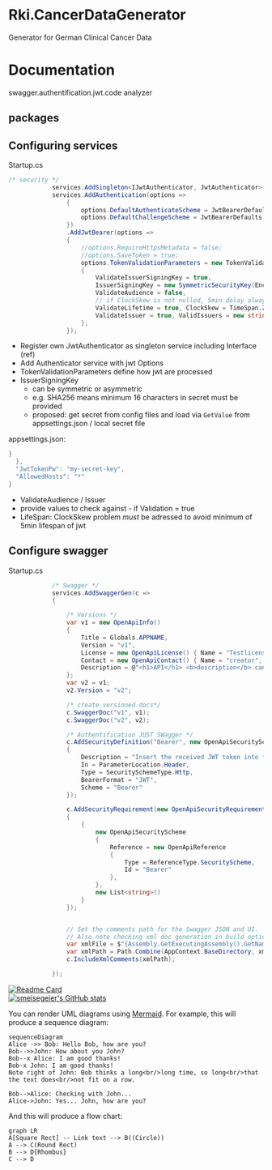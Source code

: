# Rki.CancerDataGenerator
Generator for German Clinical Cancer Data<br>
# Documentation
swagger.authentification.jwt.code analyzer

## packages

## Configuring services
Startup.cs
```csharp
/* security */
            services.AddSingleton<IJwtAuthenticator, JwtAuthenticator>();   // add service as singleton
            services.AddAuthentication(options =>
                {
                    options.DefaultAuthenticateScheme = JwtBearerDefaults.AuthenticationScheme;
                    options.DefaultChallengeScheme = JwtBearerDefaults.AuthenticationScheme;
                })
                .AddJwtBearer(options =>
                {
                    //options.RequireHttpsMetadata = false;
                    //options.SaveToken = true;
                    options.TokenValidationParameters = new TokenValidationParameters
                    {
                        ValidateIssuerSigningKey = true,
                        IssuerSigningKey = new SymmetricSecurityKey(Encoding.UTF8.GetBytes(_config.GetValue<string>("JwtTokenPw"))),
                        ValidateAudience = false, 
                        // if ClockSkew is not nulled, 5min delay always apply!
                        ValidateLifetime = true, ClockSkew = TimeSpan.Zero,
                        ValidateIssuer = true, ValidIssuers = new string[] { "dexterDSD", "rki" }
                    };
                });
```
- Register own JwtAuthenticator as singleton service including Interface (ref)
- Add Authenticator service with jwt Options
- TokenValidationParameters define how jwt are processed
- IssuerSigningKey
    - can be symmetric or asymmetric
    - e.g. SHA256 means minimum 16 characters in secret must be provided
    - proposed: get secret from config files and load via ``GetValue`` from appsettings.json / local secret file

appsettings.json:
```csharp  
}
  },
  "JwtTokenPw": "my-secret-key",
  "AllowedHosts": "*"
}    
```
 - ValidateAudience / Issuer
  - provide values to check against - if Validation = true
  - LifeSpan: ClockSkew problem *must* be adressed to avoid minimum of 5min lifespan of jwt


## Configure swagger
Startup.cs
```csharp  
            /* Swagger */
            services.AddSwaggerGen(c =>
            {

                /* Versions */
                var v1 = new OpenApiInfo()
                {
                    Title = Globals.APPNAME,
                    Version = "v1",
                    License = new OpenApiLicense() { Name = "Testlicense", Url = new Uri("https://example.com/license") },
                    Contact = new OpenApiContact() { Name = "creator", Email = "me@exampl.com" },
                    Description = @"<h1>API</h1> <b>description</b> can be written using <strong>html</strong> tags.<br> <small>More to come.</small>",
                };
                var v2 = v1;
                v2.Version = "v2";

                /* create versioned docs*/
                c.SwaggerDoc("v1", v1);
                c.SwaggerDoc("v2", v2);

                /* Authentification JUST SWagger */
                c.AddSecurityDefinition("Bearer", new OpenApiSecurityScheme
                {
                    Description = "Insert the received JWT token into field, no leading 'Bearer' keyword.<br> It is valid for 2hrs.",
                    In = ParameterLocation.Header,
                    Type = SecuritySchemeType.Http,
                    BearerFormat = "JWT",
                    Scheme = "Bearer"
                });

                c.AddSecurityRequirement(new OpenApiSecurityRequirement()
                {
                    {
                        new OpenApiSecurityScheme
                        {
                            Reference = new OpenApiReference
                            {
                                Type = ReferenceType.SecurityScheme,
                                Id = "Bearer"
                            },
                        },
                        new List<string>()
                    }
                });


                // Set the comments path for the Swagger JSON and UI.
                // Also note checking xml doc generation in build options
                var xmlFile = $"{Assembly.GetExecutingAssembly().GetName().Name}.xml";
                var xmlPath = Path.Combine(AppContext.BaseDirectory, xmlFile);
                c.IncludeXmlComments(xmlPath);

            });
```




[![Readme Card](https://github-readme-stats.vercel.app/api/pin/?username=smeisegeier&repo=VsCode)](https://github.com/anuraghazra/github-readme-stats)
<br>
[![smeisegeier's GitHub stats](https://github-readme-stats.vercel.app/api?username=smeisegeier&count_private=true&hide_border=true&show_icons=true)](https://github.com/anuraghazra/github-readme-stats)
<br>


You can render UML diagrams using [Mermaid](https://mermaidjs.github.io/). For example, this will produce a sequence diagram:

```mermaid
sequenceDiagram
Alice ->> Bob: Hello Bob, how are you?
Bob-->>John: How about you John?
Bob--x Alice: I am good thanks!
Bob-x John: I am good thanks!
Note right of John: Bob thinks a long<br/>long time, so long<br/>that the text does<br/>not fit on a row.

Bob-->Alice: Checking with John...
Alice->John: Yes... John, how are you?
```

And this will produce a flow chart:

```mermaid
graph LR
A[Square Rect] -- Link text --> B((Circle))
A --> C(Round Rect)
B --> D{Rhombus}
C --> D
```
